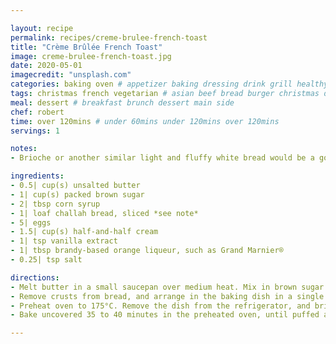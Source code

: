 ```yaml
---

layout: recipe
permalink: recipes/creme-brulee-french-toast 
title: "Crème Brûlée French Toast"
image: creme-brulee-french-toast.jpg 
date: 2020-05-01
imagecredit: "unsplash.com" 
categories: baking oven # appetizer baking dressing drink grill healthyish marinade oven pickling quick raw salad sandwich sauce snack soup
tags: christmas french vegetarian # asian beef bread burger christmas duck french fruit indian italian mexican nuts pasta pork poultry rice seafood thanksgiving vegetarian
meal: dessert # breakfast brunch dessert main side
chef: robert 
time: over 120mins # under 60mins under 120mins over 120mins
servings: 1 

notes:
- Brioche or another similar light and fluffy white bread would be a good substitute. 

ingredients:
- 0.5| cup(s) unsalted butter
- 1| cup(s) packed brown sugar
- 2| tbsp corn syrup
- 1| loaf challah bread, sliced *see note*
- 5| eggs
- 1.5| cup(s) half-and-half cream
- 1| tsp vanilla extract
- 1| tbsp brandy-based orange liqueur, such as Grand Marnier®
- 0.25| tsp salt

directions:
- Melt butter in a small saucepan over medium heat. Mix in brown sugar and corn syrup, stirring until sugar is dissolved. Pour into a baking dish.
- Remove crusts from bread, and arrange in the baking dish in a single layer. In a small bowl, whisk together eggs, half and half, vanilla extract, orange brandy, and salt. Pour over the bread. Cover, and chill at least 8 hours, or overnight.
- Preheat oven to 175°C. Remove the dish from the refrigerator, and bring to room temperature.
- Bake uncovered 35 to 40 minutes in the preheated oven, until puffed and lightly browned. Serve with powdered sugar.

--- 
```

